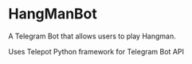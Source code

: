 # HangManBot
A Telegram Bot that allows users to play Hangman.

Uses Telepot Python framework for Telegram Bot API
